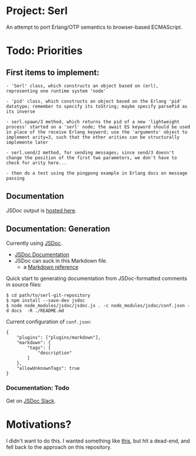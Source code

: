 # Project: Serl
An attempt to port Erlang/OTP semantics to browser-based ECMAScript.

# Todo: Priorities

## First items to implement:

    - 'Serl' class, which constructs an object based on (erl), representing one runtime system 'node'
    
    - 'pid' class, which constructs an object based on the Erlang 'pid' datatype; remember to specify its toString; maybe specify parsePid as its inverse

    - serl.spawn/3 method, which returns the pid of a new 'lightweight process' started on a 'serl' node; the await ES keyword should be used in place of the receive Erlang keyword; use the 'arguments' object to implement arity=3, such that the other arities can be structurally implemente later

    - serl.send/2 method, for sending messages; since send/3 doesn't change the position of the first two parameters, we don't have to check for arity here...

    - then do a test using the pingpong example in Erlang docs on message passing

## Documentation

JSDoc output is [hosted here](https://jerng.github.io/serl/).

## Documentation: Generation

Currently using [JSDoc](https://www.npmjs.com/package/jsdoc). 
* [JSDoc Documentation](https://jsdoc.app)
* JSDoc can suck in this Markdown file.
  * a [Markdown reference](https://en.support.wordpress.com/markdown-quick-reference/)

Quick start to generating documentation from JSDoc-formatted comments in source files:

```
$ cd path/to/serl-git-repository
$ npm install --save-dev jsdoc
$ node node_modules/jsdoc/jsdoc.js . -c node_modules/jsdoc/conf.json -d docs  -R ./README.md
```
Current configuration of `conf.json`:
```
{
    "plugins": ["plugins/markdown"],
    "markdown": {
        "tags": [
            "description"
        ]
    },
    "allowUnknownTags": true
}
```

### Documentation: Todo

Get on [JSDoc Slack](https://jsdoc-slack.appspot.com/).

# Motivations?

I didn't want to do this. I wanted something like [this](https://github.com/jerng/justjsf#versions-current-branch), but hit a dead-end, and fell back to the approach on this repository.
